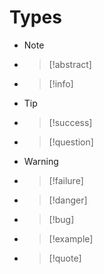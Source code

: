 
# Types
- > [!note]
- > [!abstract]
- > [!info]
- > [!tip]
- > [!success]
- > [!question]
- > [!warning]
- > [!failure]
- > [!danger]
- > [!bug]
- > [!example]
- > [!quote]